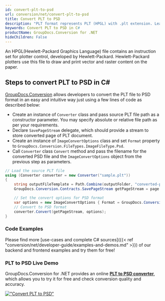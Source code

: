 ```yaml
---
id: convert-plt-to-psd
url: conversion/net/convert-plt-to-psd
title: Convert PLT to PSD
description: "PLT format represents PLT (HPGL) with .plt extension. Learn how to convert PLT to PSD file programmatically in C# language using GroupDocs.Conversion for .NET library."
keywords: Convert PLT to PSD in C#
productName: GroupDocs.Conversion for .NET
hideChildren: False
---
```


An HPGL(Hewlett-Packard Graphics Language) file contains an instruction set for plotter control, developed by Hewlett-Packard. Hewlett-Packard plotters use this file to draw and print vector and raster content on the paper.

## Steps to convert PLT to PSD in C#

[GroupDocs.Conversion](https://products.groupdocs.com/conversion/net) allows developers to convert the PLT file to PSD format in an easy and intuitive way just using a few lines of code as described below:

* Create an instance of `Converter` class and pass source PLT file path as a constructor parameter. You may specify absolute or relative file path as per your requirements. 
* Declare `SavePageStream` delegate, which should provide a stream to store converted page of PLT document.
* Create an instance of `ImageConvertOptions` class and set `Format` property to `GroupDocs.Conversion.FileTypes.ImageFileType.Psd`.
* Call `Converter` class `Convert` method and pass the filename for the converted PSD file and the `ImageConvertOptions` object from the previous step as parameters.

```csharp
// Load the source PLT file
using (Converter converter = new Converter("sample.plt"))
{
    string outputFileTemplate = Path.Combine(outputFolder, "converted-page-{0}.psd");
    GroupDocs.Conversion.Contracts.SavePageStream getPageStream = page => new FileStream(string.Format(outputFileTemplate, page), FileMode.Create);

    // Set the convert options for PSD format
    var options = new ImageConvertOptions { Format = GroupDocs.Conversion.FileTypes.ImageFileType.Psd };   
    // Convert to PSD format
    converter.Convert(getPageStream, options);
}
```

### Code Examples

Please find more [use-cases and complete C# sources]({{< ref "conversion/net/developer-guide/examples-and-demos.md" >}}) of our backend and frontend examples and try them for free!

### PLT to PSD Live Demo

GroupDocs.Conversion for .NET provides an online [**PLT to PSD converter**](https://products.groupdocs.app/conversion/plt-to-psd), which allows you to try it for free and check conversion quality and accuracy.

[!["Convert PLT to PSD"](conversion/net/images/convert-to-psd/convert-plt-to-psd.png)](https://products.groupdocs.app/conversion/plt-to-psd)
